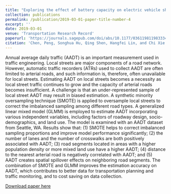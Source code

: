 ```yaml
---
title: "Exploring the effect of battery capacity on electric vehicle sharing programs using a simulation approach"
collection: publications
permalink: /publication/2019-03-01-paper-title-number-4
excerpt: ''
date: 2019-03-01
venue: 'Transportation Research Record'
paperurl: 'https://journals.sagepub.com/doi/abs/10.1177/0361198119833347'
citation: 'Chen, Peng, Songhua Hu, Qing Shen, Hangfei Lin, and Chi Xie. "Estimating traffic volume for local streets with imbalanced data." Transportation research record 2673, no. 3 (2019): 598-610.'
---
```


Annual average daily traffic (AADT) is an important measurement used in traffic engineering. Local streets are major components of a road network. However, automatic traffic recorders (ATRs) used to collect AADT are often limited to arterial roads, and such information is, therefore, often unavailable for local streets. Estimating AADT on local streets becomes a necessity as local street traffic continues to grow and the capacity of arterial roads becomes insufficient. A challenge is that an under-represented sample of local street AADT may result in biased estimation. A synthetic minority oversampling technique (SMOTE) is applied to oversample local streets to correct the imbalanced sampling among different road types. A generalized linear mixed model (GLMM) is employed to estimate AADT incorporating various independent variables, including factors of roadway design, socio-demographics, and land use. The model is examined with an AADT dataset from Seattle, WA. Results show that: (1) SMOTE helps to correct imbalanced sampling proportions and improve model performance significantly; (2) the number of lanes and the number of crosswalks are both positively associated with AADT; (3) road segments located in areas with a higher population density or more mixed land use have a higher AADT; (4) distance to the nearest arterial road is negatively correlated with AADT; and (5) AADT creates spatial spillover effects on neighboring road segments. The combination of SMOTE and GLMM improves the estimation accuracy on AADT, which contributes to better data for transportation planning and traffic monitoring, and to cost saving on data collection.

[Download paper here](https://journals.sagepub.com/doi/full/10.1177/0361198119833347?casa_token=z2VxmZZL0ukAAAAA%3AUYjZ8yLmI0KTNOwgFV1KsTVzyMqMkgJAEzesRvBczMT804JxpGKKWKs_m_HlLRP5lBeK3_5LUdKc0w)
